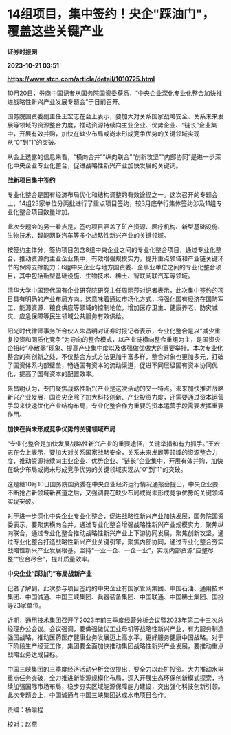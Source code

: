 # 14组项目，集中签约！央企"踩油门"，覆盖这些关键产业
**证券时报网**

**2023-10-21 03:51**

**https://www.stcn.com/article/detail/1010725.html**

10月20日，券商中国记者从国务院国资委获悉，“中央企业深化专业化整合加快推进战略性新兴产业发展专题会”于日前召开。

国务院国资委副主任王宏志在会上表示，要加大对关系国家战略安全、关系未来发展等领域的资源整合力度，推动资源持续向主业企业、优势企业、“链长”企业集中，开展有效并购，加快在缺少布局或尚未形成竞争优势的关键领域实现从“0”到“1”的突破。

从会上透露的信息来看，“横向合并”“纵向联合”“创新攻坚”“内部协同”是进一步深化中央企业专业化整合，促进战略性新兴产业加快发展的关键词。

**战新项目集中签约**

专业化整合是国有经济布局优化和结构调整的有效途径之一。这次召开的专题会上，14组23家单位分两批进行了重点项目签约，较3月底举行集体签约涉及11组专业化整合项目数量增加。

此次专题会的另一看点是，签约项目涵盖了矿产资源、医疗机构、新型基础设施、生物技术、智能网联汽车等多个战略性新兴产业的关键领域。

按签约主体分，签约项目包含8组中央企业之间的专业化整合项目，通过专业化整合，推动资源向主业企业集中，有效增强规模实力，提升重点领域和产业链关键环节的保障支撑能力；6组中央企业与地方国资委、企事业单位之间的专业化整合项目，其中包括新型基础设施、生物技术、稀土、智联网联汽车等领域。

清华大学中国现代国有企业研究院研究主任周丽莎对记者表示，此次集中签约的项目具有明确的产业布局方向。这意味着通过市场化方式，将强化国有经济在国防军工、能源资源、粮食供应等领域的控制地位，增加医疗卫生、健康养老、防灾减灾、应急保障等民生领域公共服务有效供给。

阳光时代律师事务所合伙人朱昌明对证券时报记者表示，专业化整合是以“减少重复投资和同质化竞争”为导向的整合模式，以产业链横向整合重组为主，是国资央企扭转“小散弱”现象、提高产业集中度以及做强做优做大的重要举措。本次专业化整合的有创新之处，不仅整合方式方法更加丰富多样，整合对象也更加多元，打破了国资体系内部壁垒，畅通国有资本的流动渠道，促进不同层级国有资本协同优化，提高了国有资本的配置效率。

朱昌明认为，专门聚焦战略性新兴产业是这次活动的又一特点。未来加快推进战略新兴产业发展，国资央企除了加大科技创新、产业投资力度，还需要通过资本运营手段来快速优化产业结构布局，专业化整合作为重要的资本运营手段需要发挥重要作用。

**加快在尚未形成竞争优势的关键领域布局**

“专业化整合是加快发展战略性新兴产业的重要途径，关键举措和有力抓手。”王宏志在会上表示，要加大对关系国家战略安全，关系未来发展等领域的资源整合力度，推动资源持续向主业企业、优势企业、“链长”企业集中，开展有效并购，加快在缺少布局或尚未形成竞争优势的关键领域实现从“0”到“1”的突破。

这是继10月10日国务院国资委在中央企业经济运行情况通报会提出，中央企业要不断抢占新领域新赛道之后，又强调要在缺少布局或尚未形成竞争优势的关键领域实现突破。

对于进一步深化中央企业专业化整合，促进战略性新兴产业加快发展，国务院国资委表示，要聚焦横向合并，通过专业化整合增强战略性新兴产业规模实力，聚焦纵向联合，通过专业化整合推动战略性新兴产业上下游协同发展，聚焦创新攻坚，通过专业化整合打造战略性新兴产业关键引擎，聚焦内部协同，通过专业化整合夯实战略性新兴产业发展根基。坚持“一业一企、一企一业”，实现内部资源“应整尽整”“应合尽合”，提升质量效率。

**中央企业“踩油门”布局战新产业**

记者了解到，此次参与项目签约的中央企业有国家管网集团、中国石油、通用技术集团、中国诚通、中国三峡集团、兵器装备集团、中国联通、中国稀土集团、国投等23家单位。

近期，通用技术集团召开了2023年前三季度经营分析会议暨2023年第二十三次总经理办公会议。会议强调，要做强做优工业母机等战略性新兴产业，有力服务制造强国战略，推动医药医疗健康业务发展迈上高水平，更好服务健康中国战略。对于下阶段生产经营工作，集团要全面加快推动集团战略性新兴产业发展，要推动重点战略业务达成目标。

中国三峡集团的三季度经济活动分析会议提出，要全力以赴扩投资。大力推动水电重点任务突破，全力推进新能源规模化布局，深入开展生态环保创新模式探索，持续加强国际市场布局，稳步夯实区域能源保障能力建设，突出强化科技创新引领。此次专题会上，中国诚通与中国三峡集团达成水电项目合作。

责编：杨喻程

校对：赵燕